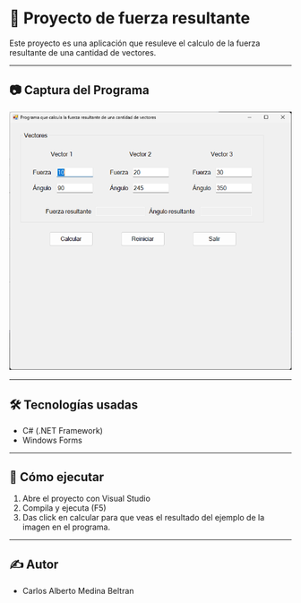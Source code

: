 # 🧮 Proyecto de fuerza resultante

Este proyecto es una aplicación que resuleve el calculo de la fuerza resultante de una cantidad de vectores. 

---

## 📷 Captura del Programa

![FuerzaResultante](img/FuerzaResultante.png)

---

## 🛠 Tecnologías usadas

- C# (.NET Framework)
- Windows Forms

---

## 🚀 Cómo ejecutar

1. Abre el proyecto con Visual Studio
2. Compila y ejecuta (F5)
3. Das click en calcular para que veas el resultado del ejemplo de la imagen en el programa.

---

## ✍️ Autor

- Carlos Alberto Medina Beltran
